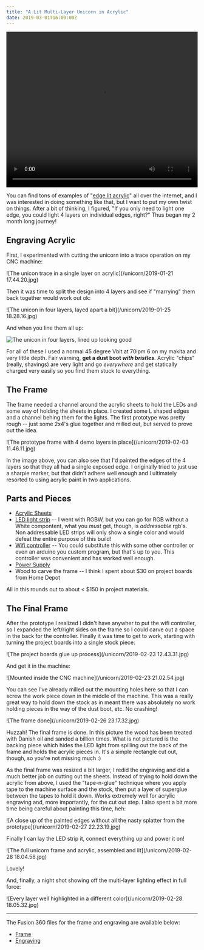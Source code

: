 ```yaml
---
title: "A Lit Multi-Layer Unicorn in Acrylic"
date: 2019-03-01T16:00:00Z
---
```


<video autoplay="" loop="" class="" style="max-width: 100%; min-height: 409.5px;">
<source type="video/mp4" src="/unicorn/Wv3FF1k.mp4">
</video>

You can find tons of examples of "[edge lit acrylic](https://www.google.com/search?q=edge+lit+acrylic)" all over the internet, and I was interested in doing something like that, but I want to put my own twist on things. After a bit of thinking, I figured, "If you only need to light one edge, you could light 4 layers on individual edges, right?" Thus began my 2 month long journey!

## Engraving Acrylic

First, I experimented with cutting the unicorn into a trace operation on my CNC machine:

![The unicon trace in a single layer on acrylic](/unicorn/2019-01-21 17.44.20.jpg)

Then it was time to split the design into 4 layers and see if "marrying" them back together would work out ok:

![The unicon in four layers, layed apart a bit](/unicorn/2019-01-25 18.28.16.jpg)

And when you line them all up:

![The unicon in four layers, lined up looking good](/unicorn/linedup.jpg)

For all of these I used a normal 45 degree Vbit at 70ipm 6 on my makita and very little depth. Fair warning, **get a dust boot _with bristles_**. Acrylic "chips" (really, shavings) are very light and go _everywhere_ and get statically charged very easily so you find them stuck to everything.

## The Frame

The frame needed a channel around the acrylic sheets to hold the LEDs and some way of holding the sheets in place. I created some L shaped edges and a channel behing them for the lights. The first prototype was pretty rough -- just some 2x4's glue together and milled out, but served to prove out the idea.

![The prototype frame with 4 demo layers in place](/unicorn/2019-02-03 11.46.11.jpg)

In the image above, you can also see that I'd painted the edges of the 4 layers so that they all had a single exposed edge. I originally tried to just use a sharpie marker, but that didn't adhere well enough and I ultimately resorted to using acrylic paint in two applications.

## Parts and Pieces

 - [Acrylic Sheets](https://www.amazon.com/gp/product/B004WP38D0)
 - [LED light strip](https://www.amazon.com/gp/product/B079ZZ9BYH) -- I went with RGBW, but you can go for RGB without a White compontent, what you *must* get, though, is _addressable_ rgb's. Non addressable LED strips will only show a single color and would defeat the entire purpose of this build!
 - [Wifi controller](https://www.amazon.com/gp/product/B07DVJ568C) -- You could substitute this with some other controller or even an arduino you custom program, but that's up to you. This controller was convenient and has worked well enough.
 - [Power Supply](https://www.amazon.com/gp/product/B01D8FM4N4)
 - Wood to carve the frame -- I think I spent about $30 on project boards from Home Depot

All in this rounds out to about < $150 in project materials.

## The Final Frame

After the prototype I realized I didn't have anywher to put the wifi controller, so I expanded the left/right sides on the frame so I could carve out a space in the back for the controller. Finally it was time to get to work, starting with turning the project boards into a single stock piece:

![The project boards glue up process](/unicorn/2019-02-23 12.43.31.jpg)

And get it in the machine:

![Mounted inside the CNC machine](/unicorn/2019-02-23 21.02.54.jpg)

You can see I've already milled out the mounting holes here so that I can screw the work piece down in the middle of the machine. This was a really great way to hold down the stock as in meant there was absolutely no work holding pieces in the way of the dust boot, etc. No crashing!

![The frame done](/unicorn/2019-02-26 23.17.32.jpg)

Huzzah! The final frame is done. In this picture the wood has been treated with Danish oil and sanded a billion times. What is not pictured is the backing piece which hides the LED light from spilling out the back of the frame and holds the acrylic pieces in. It's a simple rectangle cut out, though, so you're not missing much :)

As the final frame was resized a bit larger, I redid the engraving and did a much better job on cutting out the sheets. Instead of trying to hold down the acrylic from above, I used the "tape-n-glue" technique where you apply tape to the machine surface and the stock, then put a layer of superglue between the tapes to hold it down. Works extremely well for acrylic engraving and, more importantly, for the cut out step. I also spent a bit more time being careful about painting this time, heh:

![A close up of the painted edges without all the nasty splatter from the prototype](/unicorn/2019-02-27 22.23.19.jpg)

Finally I can lay the LED strip it, connect everything up and power it on!

![The full unicorn frame and acrylic, assembled and lit](/unicorn/2019-02-28 18.04.58.jpg)

Lovely!

And, finally, a night shot showing off the multi-layer lighting effect in full force:

![Every layer well highlighted in a different color](/unicorn/2019-02-28 18.05.32.jpg)

---

The Fusion 360 files for the frame and engraving are available below:

- [Frame](/unicorn/unicorn-frame-v34.f3d)
- [Engraving](/unicorn/unicorn-engraving-v14.f3d)
